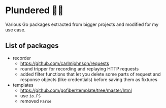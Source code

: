 # Plundered 🏴‍☠

Various Go packages extracted from bigger projects and modified for my
use case.

## List of packages

- recorder
    - https://github.com/carlmjohnson/requests
    - round tripper for recording and replaying HTTP requests
    - added filter functions that let you delete some parts of request and
    response objects (like credentials) before saving them as fixtures
- templates
    - https://github.com/gofiber/template/tree/master/html
    - use `io.FS`
    - removed `Parse`
